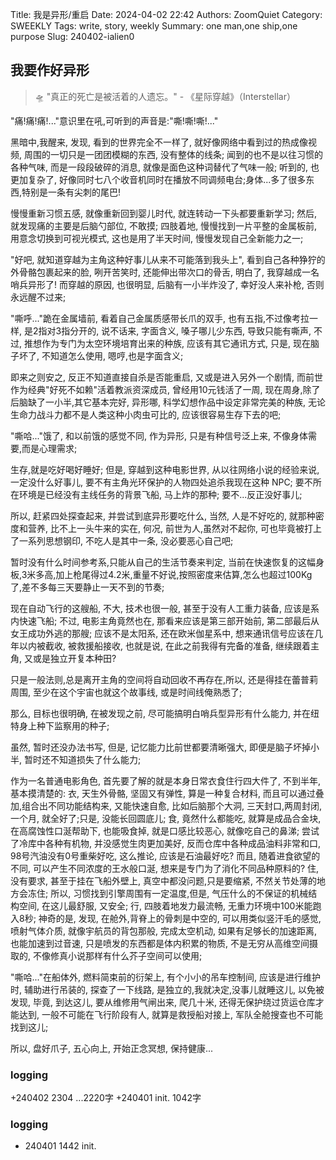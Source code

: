 Title: 我是异形/重启
Date: 2024-04-02 22:42
Authors: ZoomQuiet
Category: SWEEKLY
Tags: write, story, weekly
Summary: one man,one ship,one purpose
Slug: 240402-ialien0

## 我要作好异形
> 🛸 "真正的死亡是被活着的人遗忘。" - 《星际穿越》（Interstellar）

"痛!痛!痛!..."意识里在吼,可听到的声音是:"嘶!嘶!嘶!..."

黑暗中,我醒来, 发现, 看到的世界完全不一样了, 就好像网络中看到过的热成像视频, 周围的一切只是一团团模糊的东西, 没有整体的线条; 闻到的也不是以往习惯的各种气味, 而是一段段破碎的消息, 就像是面色这种词替代了气味一般; 听到的, 也更加复杂了, 好像同时七八个收音机同时在播放不同调频电台;身体...多了很多东西,特别是一条有尖刺的尾巴!

慢慢重新习惯五感, 就像重新回到婴儿时代, 就连转动一下头都要重新学习;
然后, 就发现痛的主要是后脑勺部位, 不敢摸;
四肢着地, 慢慢找到一片平整的金属板前, 用意念切换到可视光模式, 这也是用了半天时间, 慢慢发现自己全新能力之一;

"好吧, 就知道穿越为主角这种好事儿从来不可能落到我头上", 看到自己各种狰狞的外骨骼包裹起来的脸, 咧开苦笑时, 还能伸出带次口的骨舌, 明白了, 我穿越成一名哨兵异形了!
而穿越的原因, 也很明显, 后脑有一小半炸没了, 幸好没人来补枪, 否则永远醒不过来;

"嘶呼..."跪在金属墙前, 看着自己金属质感带长爪的双手, 也有五指,不过像考拉一样, 是2指对3指分开的, 说不话来, 字面含义, 嗓子哪儿少东西, 导致只能有嘶声, 不过, 推想作为专门为太空环境培育出来的种族, 应该有其它通讯方式, 只是, 现在脑子坏了, 不知道怎么使用, 嗯哼,也是字面含义;

即来之则安之, 反正不知道直接自杀是否能重启, 又或是进入另外一个剧情, 而前世作为经典"好死不如赖"活着教派资深成员, 曾经用10元钱活了一周, 现在周身,除了后脑缺了一小半,其它基本完好, 异形哪, 科学幻想作品中设定非常完美的种族, 无论生命力战斗力都不是人类这种小肉虫可比的, 应该很容易生存下去的吧;

"嘶哈..."饿了, 和以前饿的感觉不同, 作为异形, 只是有种信号泛上来, 不像身体需要,而是心理需求;

生存,就是吃好喝好睡好; 但是, 穿越到这种电影世界, 从以往网络小说的经验来说, 一定没什么好事儿, 要不有主角光环保护的人物四处追杀我现在这种 NPC; 要不所在环境是已经没有主线任务的背景飞船, 马上炸的那种; 要不...反正没好事儿;

所以, 赶紧四处探查起来, 并尝试到底异形要吃什么, 当然, 人是不好吃的, 就那种密度和营养, 比不上一头牛来的实在, 何况, 前世为人,虽然对不起你, 可也毕竟被打上了一系列思想钢印, 不吃人是其中一条, 没必要恶心自己吧;

暂时没有什么时间参考系,只能从自己的生活节奏来判定, 当前在快速恢复的这幅身板,3米多高,加上枪尾得过4.2米,重量不好说,按照密度来估算,怎么也超过100Kg 了,差不多每三天要静止一天不到的节奏;

现在自动飞行的这艘船, 不大, 技术也很一般, 甚至于没有人工重力装备, 应该是系内快速飞船; 不过, 电影主角竟然也在, 那看来应该是第三部开始前, 第二部最后从女王成功外逃的那艘; 应该不是太阳系, 还在欧米伽星系中, 想来通讯信号应该在几年以内被截收, 被救援船接收, 也就是说, 在此之前我得有完备的准备, 继续跟着主角, 又或是独立开复本种田?

只是一般法则,总是离开主角的空间将自动回收不再存在,所以, 还是得挂在蕾普莉周围, 至少在这个宇宙也就这个故事线, 或是时间线俺熟悉了;

那么, 目标也很明确, 在被发现之前, 尽可能搞明白哨兵型异形有什么能力, 并在纽特身上种下监察用的种子;

虽然, 暂时还没办法书写, 但是, 记忆能力比前世都要清晰强大, 即便是脑子坏掉小半, 暂时还不知道损失了什么能力;

作为一名普通电影角色, 首先要了解的就是本身日常衣食住行四大件了,
不到半年, 基本摸清楚的:
衣, 天生外骨骼, 坚固又有弹性, 算是一种复合材料, 而且可以通过叠加,组合出不同功能结构来, 又能快速自愈, 比如后脑那个大洞, 三天封口,两周封闭,一个月, 就全好了;只是, 没能长回圆底儿;
食, 竟然什么都能吃, 就算是成品合金块, 在高腐蚀性口涎帮助下, 也能吸食掉, 就是口感比较恶心, 就像吃自己的鼻涕; 尝试了冷库中各种有机物, 并没感觉生肉更加美好, 反而仓库中各种成品油料非常和口, 98号汽油没有0号重柴好吃, 这么推论, 应该是石油最好吃? 而且, 随着进食欲望的不同, 可以产生不同浓度的王水般口涎, 想来是专门为了消化不同品种原料的?
住, 没有要求, 甚至于挂在飞船外壁上, 真空中都没问题,只是要缩紧, 不然关节处薄的地方会冻住; 所以, 习惯找到引擎周围有一定温度,但是, 气压什么的不保证的机械结构空间, 在这儿最舒服, 又安全; 
行, 四肢着地发力最流畅, 无重力环境中100米能跑入8秒; 神奇的是, 发现, 在舱外,背脊上的骨刺是中空的, 可以用类似竖汗毛的感觉, 喷射气体介质, 就像宇航员的背包那般, 完成太空机动, 如果有足够长的加速距离, 也能加速到过音速, 只是喷发的东西都是体内积累的物质, 不是无穷从高维空间摄取的, 不像修真小说那样有什么芥子空间可以使用;

"嘶哈..."在船体外, 燃料简束前的衍架上, 有个小小的吊车控制间, 应该是进行维护时, 辅助进行吊装的, 探查了一下线路, 是独立的,我就决定,没事儿就睡这儿, 以免被发现, 毕竟, 到达这儿, 要从维修用气闸出来, 爬几十米, 还得无保护绕过货运仓库才能达到, 一般不可能在飞行阶段有人, 就算是救授船对接上, 军队全舱搜查也不可能找到这儿;

所以, 盘好爪子, 五心向上, 开始正念冥想, 保持健康...


### logging

+240402 2304 ...2220字
+240401 init. 1042字

### logging


- 240401 1442 init.

